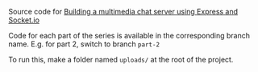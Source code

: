 Source code for [Building a multimedia chat server using Express and Socket.io](https://iabhishek.dev/post/building-a-multimedia-chat-app-using-express-socketio-redis-and-docker-part-2) 

Code for each part of the series is available in the corresponding branch name. E.g. for part 2, switch to branch `part-2`

To run this, make a folder named `uploads/` at the root of the project.
